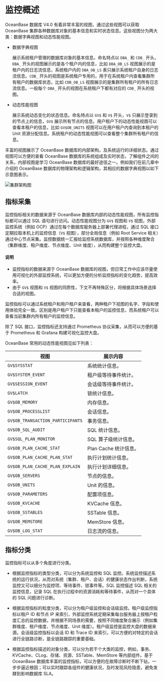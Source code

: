 # 监控概述

OceanBase 数据库 V4.0 有着非常丰富的视图，通过这些视图可以获取 OceanBase 集群各种数据库对象的基本信息和实时状态信息。这些视图分为两大类：数据字典视图和动态性能视图。

* 数据字典视图

    展示系统租户管理的数据库对象的基本信息。命名特点以 `DBA_` 和 `CDB_` 开头，`DBA_` 开头的视图展示的是各个租户内的信息，比如 `DBA_OB_LS` 视图展示的是租户内的日志流信息，系统租户内的 `DBA_OB_LS` 表只展示系统租户自身的日志流信息。`CDB_` 开头的视图是系统租户专用的，用于在系统租户内查看集群所有租户的数据库状态，比如 `CDB_OB_LS` 视图展示的是集群所有租户的所有日志流信息。一般每个 `DBA_` 开头的视图在系统租户下都有对应的 `CDB_` 开头的视图。

* 动态性能视图

    展示系统动态变化的状态信息。命名特点以 `GV$` 和 `V$` 开头，`V$` 只展示登录到的节点上的信息，`GV$` 展示所有节点的信息。用户租户下的动态性能视图可以查看本租户的信息，比如 `GV$OB_UNITS` 视图可以在用户租户内查询到本租户的 Unit 资源分配信息。系统租户的动态性能视图可以查看整个集群所有租户的信息。

丰富的视图展示了 OceanBase 数据库的内部架构，及系统运行的详细状态。通过视图可以方便的查看 OceanBase 数据库的系统组成及实时状态，了解组件之间的关系，内部视图是学习 OceanBase 数据库的最好途径之一。例如我们在前几章中介绍的 OceanBase 数据库的物理架构和逻辑架构，其相应的数据字典视图以如下示意图表示。

![集群架构图](https://obbusiness-private.oss-cn-shanghai.aliyuncs.com/doc/img/observer/V4.0.0/maintinance/monitor-overview.png)

## 指标采集

监控指标相关的数据来源于 OceanBase 数据库内部的动态性能视图，所有监控指标都可以通过 SQL 语句进行访问。动态性能视图分为 `GV$` 视图和 `V$` 视图，外部监控系统（例如 OCP）通过在每个数据库服务器上部署代理进程，通过 SQL 接口定期拉取本机上的监控信息（`V$` 视图），部分全局信息（例如 Root Service 相关）通过中心节点采集。监控数据统一汇报给监控系统数据库，并按照各种维度聚合（集群维度、租户维度、节点维度、Unit 维度），从而构建整个监控大盘。

<main id="notice" type='explain'>
      <h4>说明</h4>
      <ul><li>监控指标的数据来源于 OceanBase 数据库的视图，但日常工作中应该尽量使用可视化的外部监控系统，可以更加方便的分析监控指标的变化趋势，提高效率。</li>
      <li>由于 <code>GV$</code> 视图和 <code>V$</code> 视图的同质性，下文不再特殊区分，将根据具体场景选择合适的视图。</li></ul>
</main>

监控指标可以通过系统租户和用户租户来查看，两种租户下视图的名字、字段和使用体验完全一致。区别是用户租户下只能查看本租户的监控信息，而系统租户可以查看当前集群内所有租户的监控信息。

除了 SQL 接口，监控指标还支持通过 Prometheus 协议采集，从而可以方便的基于 Prometheus 和 Grafana 构建可视化监控大盘。

OceanBase 常用的动态性能视图见如下列表：

|视图	| 展示内容 |
|---|---|
|`GV$SYSSTAT`|	系统统计信息。|
|`GV$SYSTEM_EVENT`|	租户级等待事件统计。|
|`GV$SESSION_EVENT`|会话级等待事件统计。|
|`GV$LATCH`|锁统计信息。|
|`GV$OB_MEMORY`|	内存信息。|
|`GV$OB_PROCESSLIST`|	会话信息。|
|`GV$OB_TRANSACTION_PARTICIPANTS`|事务信息。|
|`GV$OB_SQL_AUDIT`|	SQL 统计信息。|
|`GV$SQL_PLAN_MONITOR`|	SQL 算子级统计信息。|
|`GV$OB_PLAN_CACHE_STAT`|	Plan Cache 统计信息。|
|`GV$OB_PLAN_CACHE_PLAN_STAT`|	执行计划统计信息。|
|`GV$OB_PLAN_CACHE_PLAN_EXPLAIN`|	执行计划详细信息。|	
|`GV$OB_SERVERS`|	节点的信息。|
|`GV$OB_UNITS`|	Unit 的信息。|
|`GV$OB_PARAMETERS`|	配置项信息。|
|`GV$OB_KVCACHE`|	KVCache 信息。|
|`GV$OB_SSTABLES`|	SSTable 信息。|
|`GV$OB_MEMSTORE`|	MemStore 信息。|
|`GV$OB_LOG_STAT`|	日志流的信息。|

## 指标分类

监控指标可以从多个角度进行分类。

* 根据监控指标的类型分类，可以分为系统监控和 SQL 监控。系统监控描述系统的运行状况，从而对系统（集群、租户、会话）的健康状态作出判断，系统监控又可以细分为监控项、等待事件、锁事件等。SQL 监控描述 SQL 相关的监控信息，记录 SQL 在执行过程中的资源消耗和等待事件，从而对一个具体的 SQL 问题进行诊断。

* 根据监控指标的粒度分类，可以分为租户级监控和会话级监控。租户级监控指标以租户 ID 和节点 IP 来索引，外部监控系统定期采集每台服务器上按租户粒度汇总的监控数据，并根据不同场景的需要，按照不同维度聚合展示（例如集群维度、租户维度、节点维度、Unit 维度）。租户级监控是监控大盘的数据来源。会话级监控指标以会话 ID 和 Trace ID 来索引，可以方便的对特定的会话进行全链路诊断，是全链路跟踪的重要基础。

* 根据监控指标描述的对象分类，可以分为若干个大类的监控，例如，事务、KVCache、CLog、存储、资源、SSTable、MemStore 等内部组件。基于 OceanBase 数据库丰富的监控指标，可以方便的在故障诊断时不断下钻，一步步逼近根因；可以实时跟踪各组件的健康状况，及时发现风险隐患，避免发酵到影响数据库 SLA。